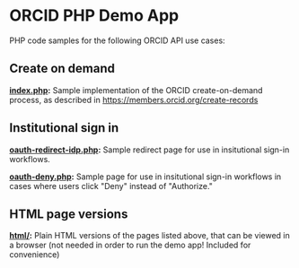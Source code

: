 # ORCID PHP Demo App
PHP code samples for the following ORCID API use cases:

## Create on demand
**[index.php](index.php):** Sample implementation of the ORCID create-on-demand process, as described in https://members.orcid.org/create-records

## Institutional sign in
**[oauth-redirect-idp.php](oauth-redirect-idp.php):** Sample redirect page for use in insitutional sign-in workflows.

**[oauth-deny.php](oauth-deny.php):** Sample page for use in insitutional sign-in workflows in cases where users click "Deny" instead of "Authorize."

## HTML page versions
**[html/](html/):** Plain HTML versions of the pages listed above, that can be viewed in a browser (not needed in order to run the demo app! Included for convenience)




